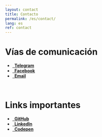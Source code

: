 ```yaml
---
layout: contact
title: Contacto
permalink: /es/contact/
lang: es
ref: contact
---
```


# Vías de comunicación

<ul class="social-icons">
	<li><a href="https://telegram.me/aaossa"><i class="fa fa-paper-plane-o fa-fw"></i><strong>&nbsp; Telegram</strong></a></li>
	<li><a href="https://www.facebook.com/aaossa"><i class="fa fa-facebook fa-fw"></i><strong>&nbsp; Facebook</strong></a></li>
	<li><a href="mailto:aaossa@uc.cl"><i class="fa fa-envelope-o fa-fw"></i><strong>&nbsp; Email</strong></a></li>
</ul>

<br>

# Links importantes

<ul class="social-icons">
  <li><a href="https://github.com/aaossa"><i class="fa fa-github fa-fw"></i><strong>&nbsp; GitHub</strong></a></li>
  <li><a href="https://www.linkedin.com/in/aaossa"><i class="fa fa-linkedin fa-fw"></i><strong>&nbsp; LinkedIn</strong></a></li>
  <li><a href="http://codepen.io/aaossa"><i class="fa fa-codepen fa-fw"></i><strong>&nbsp; Codepen</strong></a></li>
</ul>